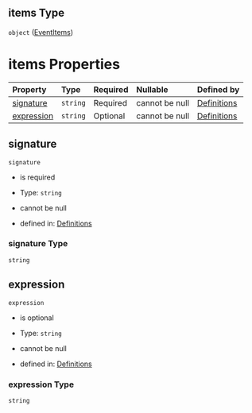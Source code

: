 ## items Type

`object` ([EventItems](definitions-definitions-blocksentinel-properties-conditions-properties-event-eventitems.md))

# items Properties

| Property                  | Type     | Required | Nullable       | Defined by                                                                                                                                                                                                                                |
| :------------------------ | :------- | :------- | :------------- | :---------------------------------------------------------------------------------------------------------------------------------------------------------------------------------------------------------------------------------------- |
| [signature](#signature)   | `string` | Required | cannot be null | [Definitions](definitions-definitions-blocksentinel-properties-conditions-properties-event-eventitems-properties-signature.md "#/definitions/blockSentinel/properties/conditions/properties/event/items/properties/signature")   |
| [expression](#expression) | `string` | Optional | cannot be null | [Definitions](definitions-definitions-blocksentinel-properties-conditions-properties-event-eventitems-properties-expression.md "#/definitions/blockSentinel/properties/conditions/properties/event/items/properties/expression") |

## signature



`signature`

*   is required

*   Type: `string`

*   cannot be null

*   defined in: [Definitions](definitions-definitions-blocksentinel-properties-conditions-properties-event-eventitems-properties-signature.md "#/definitions/blockSentinel/properties/conditions/properties/event/items/properties/signature")

### signature Type

`string`

## expression



`expression`

*   is optional

*   Type: `string`

*   cannot be null

*   defined in: [Definitions](definitions-definitions-blocksentinel-properties-conditions-properties-event-eventitems-properties-expression.md "#/definitions/blockSentinel/properties/conditions/properties/event/items/properties/expression")

### expression Type

`string`
